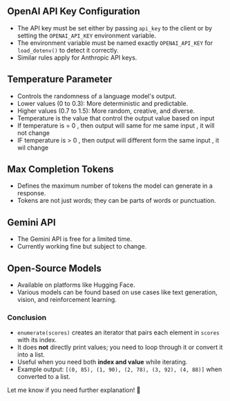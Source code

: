 ## OpenAI API Key Configuration
- The API key must be set either by passing `api_key` to the client or by setting the `OPENAI_API_KEY` environment variable.
- The environment variable must be named exactly `OPENAI_API_KEY` for `load_dotenv()` to detect it correctly.
- Similar rules apply for Anthropic API keys.

## Temperature Parameter
- Controls the randomness of a language model's output.
- Lower values (0 to 0.3): More deterministic and predictable.
- Higher values (0.7 to 1.5): More random, creative, and diverse.
- Temperature is the value that control the output value based on input 
- If temperature is = 0 ,  then output will same for me same input , it will not change 
- IF temperature is > 0 , then output will different form the same input , it wil change

## Max Completion Tokens
- Defines the maximum number of tokens the model can generate in a response.
- Tokens are not just words; they can be parts of words or punctuation.

## Gemini API
- The Gemini API is free for a limited time.
- Currently working fine but subject to change.

## Open-Source Models
- Available on platforms like Hugging Face.
- Various models can be found based on use cases like text generation, vision, and reinforcement learning.



### **Conclusion**  
- `enumerate(scores)` creates an iterator that pairs each element in `scores` with its index.  
- It does **not** directly print values; you need to loop through it or convert it into a list.  
- Useful when you need both **index and value** while iterating.  
- Example output: `[(0, 85), (1, 90), (2, 78), (3, 92), (4, 88)]` when converted to a list.  

Let me know if you need further explanation! 🚀